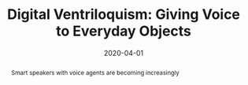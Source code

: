 ---
abstract: Smart speakers with voice agents are becoming increasingly
authors:
- ysi
- goel
- Chris Harrison
bibtex: '@inproceedings{Iravantchi2020,

  title={Digital Ventriloquism: Giving Voice to Everyday Objects},

  author={Yasha Iravantchi, Mayank Goel, Chris Harrison, },

  booktitle={Proceedings of the Annual ACM Conference on Human Factors in Computing
  Systems},

  year={2020}

  }'
blurb: Giving voice to everyday objects
citation: 'Yasha Iravantchi,Mayank Goel,Chris Harrison. 2020. Digital Ventriloquism:
  Giving Voice to Everyday Objects. Proceedings of the Annual ACM Conference on Human
  Factors in Computing Systems.'
conference: Proceedings of the Annual ACM Conference on Human Factors in Computing
  Systems
date: '2020-04-01'
image: /images/pubs/dv.png
name: Digital Ventriloquism
onhomepage: true
pdf: /pdfs/dv.pdf
thumbnail: /images/pubs/dv.png
title: 'Digital Ventriloquism: Giving Voice to Everyday Objects'
video: https://youtu.be/FopG9PsKZXg
video_embed: <iframe width="560" height="315" src="https://www.youtube.com/embed/FopG9PsKZXg"
  frameborder="0" allowfullscreen></iframe>
year: '2020'
---